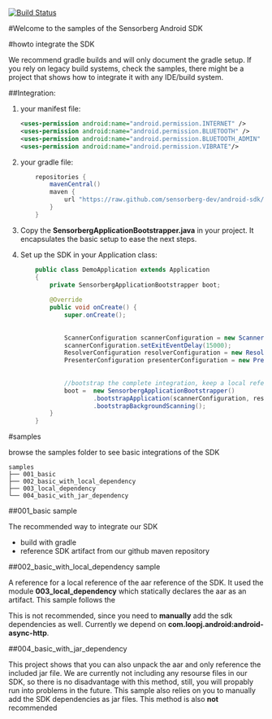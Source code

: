 [![Build Status](https://travis-ci.org/sensorberg-dev/android-sdk.svg?branch=master)](https://travis-ci.org/sensorberg-dev/android-sdk)

#Welcome to the samples of the Sensorberg Android SDK

#howto integrate the SDK

We recommend gradle builds and will only document the gradle setup. If you rely on legacy build systems, check the samples, there might be a project that shows how to integrate it with any IDE/build system.

##Integration:

1. your manifest file:

	```xml
	<uses-permission android:name="android.permission.INTERNET" />
	<uses-permission android:name="android.permission.BLUETOOTH" />
	<uses-permission android:name="android.permission.BLUETOOTH_ADMIN" />
	<uses-permission android:name="android.permission.VIBRATE"/>
	```

2. your gradle file:

	```groovy
		repositories {
		    mavenCentral()
		    maven {
		        url "https://raw.github.com/sensorberg-dev/android-sdk/mvn-repo";
		    }
		}
	```

3. Copy the **SensorbergApplicationBootstrapper.java** in your project. It encapsulates the basic setup to ease the next steps.

4. Set up the SDK in your Application class:

	```java
		public class DemoApplication extends Application
		{ 
		    private SensorbergApplicationBootstrapper boot;
		
		    @Override
		    public void onCreate() {
		        super.onCreate();        
		
		
		        ScannerConfiguration scannerConfiguration = new ScannerConfiguration(this);
		        scannerConfiguration.setExitEventDelay(15000);
		        ResolverConfiguration resolverConfiguration = new ResolverConfiguration(this, "f257de3b91d141aa93b6a9b39c97b83df257de3b91d141aa93b6a9b39c97b83d");
		        PresenterConfiguration presenterConfiguration = new PresenterConfiguration(this);
		
		
		        //bootstrap the complete integration, keep a local reference to the bootstrapper
		        boot =  new SensorbergApplicationBootstrapper()
		                .bootstrapApplication(scannerConfiguration, resolverConfiguration, presenterConfiguration)
		                .bootstrapBackgroundScanning();
			}
		}
	```



#samples

browse the samples folder to see basic integrations of the SDK

	samples
	├── 001_basic
	├── 002_basic_with_local_dependency
	├── 003_local_dependency
	└── 004_basic_with_jar_dependency

##001_basic sample

The recommended way to integrate our SDK

* build with gradle
* reference SDK artifact from our github maven repository

##002_basic_with_local_dependency sample

A reference for a local reference of the aar reference of the SDK. It used the module **003_local_dependency** which statically declares the aar as an artifact. This sample follows the 

This is not recommended, since you need to **manually** add the sdk dependencies as well. Currently we depend on **com.loopj.android:android-async-http**.

##004_basic_with_jar_dependency

This project shows that you can also unpack the aar and only reference the included jar file. We are currently not including any resourse files in our SDK, so there is no disadvantage with this method, still, you will propably run into problems in the future. This sample also relies on you to manually add the SDK dependencies as jar files. This method is also **not** recommended